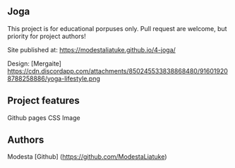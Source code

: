 ## Joga

This project is for educational porpuses only. Pull request are welcome, but priority for project authors! 

Site published at: https://modestaliatuke.github.io/4-joga/

Design: [Mergaite] https://cdn.discordapp.com/attachments/850245533838868480/916019208788258886/yoga-lifestyle.png

## Project features
Github pages
CSS
Image

## Authors
Modesta [Github] (https://github.com/ModestaLiatuke)
